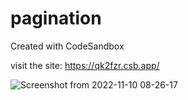 # pagination
Created with CodeSandbox


visit the site:     https://qk2fzr.csb.app/





![Screenshot from 2022-11-10 08-26-17](https://user-images.githubusercontent.com/73746406/200989645-8e89caef-6cc9-4a25-86a3-ab603eed34cc.png)
